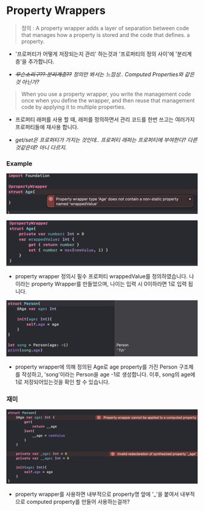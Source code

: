 # Property Wrappers

> 정의 : A property wrapper adds a layer of separation between code that manages how a property is stored and the code that defines. a property.


* '프로퍼티가 어떻게 저장되는지 관리' 하는것과 '프로퍼티의 정의 사이'에 '분리계층'을 추가합니다.

- *~~무슨소리구?? 분리계층??~~ 정의만 봐서는 느낌상.. Computed Properties와 같은것 아닌가?*


> When you use a property wrapper, you write the management code once when you define the wrapper, and then reuse that management code by applying it to multiple properties.

* 프로퍼티 래퍼를 사용 할 때, 래퍼를 정의하면서 관리 코드를 한번 쓰고는 여러가지 프로퍼티들에 재사용 합니다.

- *get/set은 프로퍼티가 가지는 것인데.. 프로퍼티 래퍼는 프로퍼티에 부여한다? 다른것같은데? 아니 다르지.*

### Example

![Property Wrapper Error](./img/1.png)

![Property Wrapper Define](./img/2.png)

* property wrapper 정의시 필수 프로퍼티 wrappedValue를 정의하였습니다. 나이라는 property Wrapper를 만들었으며, 나이는 입력 시 0이하라면 1로 입력 됩니다.

![Property Wrapper use](./img/3.png)
* property wrapper에 의해 정의된 Age로 age property를 가진 Person 구조체를 작성하고, 'song'이라는 Person을 age -1로 생성합니다. 이후, song의 age에 1로 저장되어있는것을 확인 할 수 있습니다.



### 재미
![Property Wrapper use](./img/4.png)

* property wrapper를 사용하면 내부적으로 property명 앞에 '_'을 붙여서 내부적으로 computed property를 만들어 사용하는걸까?